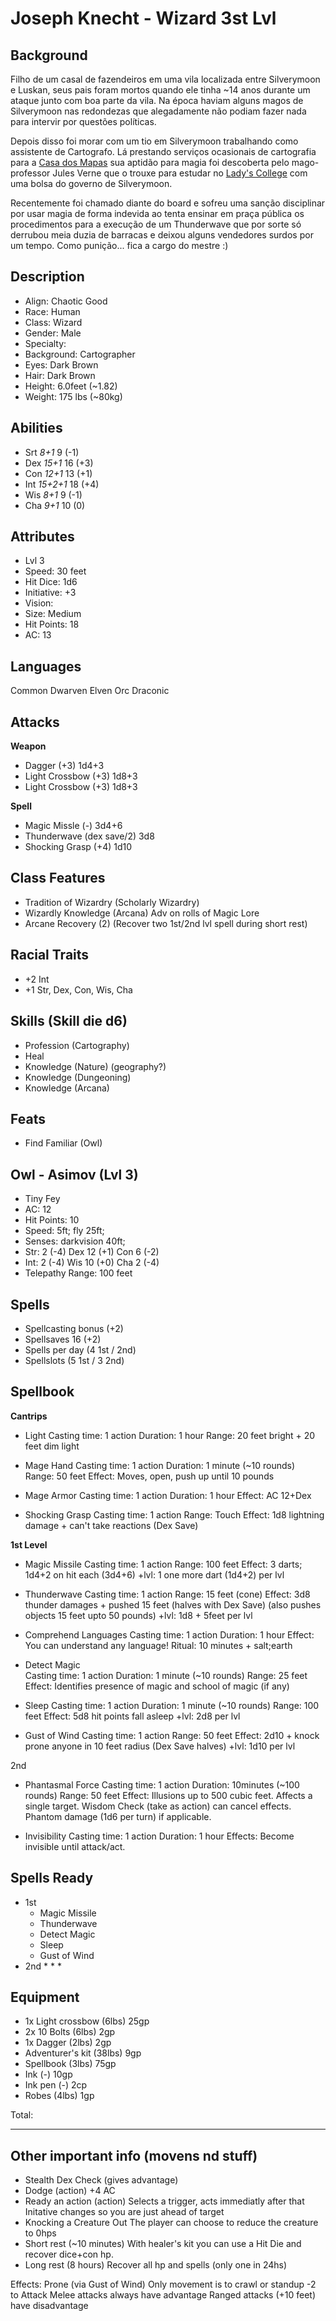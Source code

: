 # Joseph Knecht - Wizard 3st Lvl

## Background
Filho de um casal de fazendeiros em uma vila localizada entre Silverymoon e Luskan, seus pais foram mortos quando ele tinha ~14 anos durante um ataque junto com boa parte da vila. Na época haviam alguns magos de Silverymoon nas redondezas que alegadamente não podiam fazer nada para intervir por questões políticas.

Depois disso foi morar com um tio em Silverymoon trabalhando como assistente de Cartografo. Lá prestando serviços ocasionais de cartografia para a [Casa dos Mapas](http://dustin.wikidot.com/silverymoon#map-house) sua aptidão para magia foi descoberta pelo mago-professor Jules Verne que o trouxe para estudar no [Lady's College](http://dustin.wikidot.com/silverymoon#ladys-college) com uma bolsa do governo de Silverymoon.

Recentemente foi chamado diante do board e sofreu uma sanção disciplinar por usar magia de forma indevida ao tenta ensinar em praça pública os procedimentos para a execução de um Thunderwave que por sorte só derrubou meia duzia de barracas e deixou alguns vendedores surdos por um tempo. Como punição... fica a cargo do mestre :)

## Description
* Align: Chaotic Good
* Race: Human
* Class: Wizard
* Gender: Male
* Specialty: 
* Background: Cartographer
* Eyes: Dark Brown
* Hair: Dark Brown
* Height: 6.0feet (~1.82)
* Weight: 175 lbs (~80kg)

## Abilities
* Srt *8+1* 9 (-1)
* Dex *15+1* 16  (+3)
* Con *12+1* 13 (+1)
* Int *15+2+1* 18 (+4)
* Wis *8+1* 9 (-1)
* Cha *9+1* 10 (0)

## Attributes
* Lvl 3
* Speed: 30 feet
* Hit Dice: 1d6
* Initiative: +3
* Vision: 
* Size: Medium
* Hit Points: 18
* AC: 13

## Languages
Common
Dwarven
Elven
Orc
Draconic

## Attacks
**Weapon**

* Dagger (+3) 1d4+3
* Light Crossbow (+3) 1d8+3
* Light Crossbow (+3) 1d8+3

**Spell**

* Magic Missle (-) 3d4+6
* Thunderwave (dex save/2) 3d8
* Shocking Grasp (+4) 1d10

## Class Features
* Tradition of Wizardry (Scholarly Wizardry)
* Wizardly Knowledge (Arcana)
	Adv on rolls of Magic Lore
* Arcane Recovery (2) (Recover two 1st/2nd lvl spell during short rest)

## Racial Traits
* +2 Int
* +1 Str, Dex, Con, Wis, Cha

## Skills (Skill die d6)
* Profession (Cartography)
* Heal
* Knowledge (Nature) (geography?)
* Knowledge (Dungeoning)
* Knowledge (Arcana)

## Feats
* Find Familiar (Owl)

## Owl - Asimov (Lvl 3)
* Tiny Fey
* AC: 12
* Hit Points: 10
* Speed: 5ft; fly 25ft;
* Senses: darkvision 40ft;
* Str: 2 (-4) Dex 12 (+1) Con 6 (-2)
* Int: 2 (-4) Wis 10 (+0) Cha 2 (-4)
* Telepathy Range: 100 feet

## Spells
* Spellcasting bonus (+2)
* Spellsaves 16 (+2)
* Spells per day (4 1st / 2nd)
* Spellslots (5 1st / 3 2nd)

## Spellbook
**Cantrips**
* Light
Casting time: 1 action
Duration: 1 hour
Range: 20 feet bright + 20 feet dim light

* Mage Hand
Casting time: 1 action
Duration: 1 minute (~10 rounds)
Range: 50 feet
Effect: Moves, open, push up until 10 pounds

* Mage Armor
Casting time: 1 action
Duration: 1 hour
Effect: AC 12+Dex

* Shocking Grasp
Casting time: 1 action
Range: Touch
Effect: 1d8 lightning damage + can't take reactions (Dex Save)

**1st Level**
* Magic Missile
Casting time: 1 action
Range: 100 feet
Effect: 3 darts; 1d4+2 on hit each (3d4+6)
+lvl: 1 one more dart (1d4+2) per lvl

* Thunderwave
Casting time: 1 action
Range: 15 feet (cone)
Effect: 3d8 thunder damages + pushed 15 feet (halves with Dex Save) (also pushes objects 15 feet upto 50 pounds)
+lvl: 1d8 + 5feet per lvl

* Comprehend Languages
Casting time: 1 action
Duration: 1 hour
Effect: You can understand any language!
Ritual: 10 minutes + salt;earth

* Detect Magic	
Casting time: 1 action
Duration: 1 minute (~10 rounds)
Range: 25 feet
Effect: Identifies presence of magic and school of magic (if any)

* Sleep
Casting time: 1 action
Duration: 1 minute (~10 rounds)
Range: 100 feet
Effect: 5d8 hit points fall asleep
+lvl: 2d8 per lvl

* Gust of Wind
Casting time: 1 action
Range: 50 feet 
Effect: 2d10 + knock prone anyone in 10 feet radius (Dex Save halves)
+lvl: 1d10 per lvl

2nd
* Phantasmal Force
Casting time: 1 action
Duration: 10minutes (~100 rounds)
Range: 50 feet
Effect: Illusions up to 500 cubic feet. Affects a single target. Wisdom Check (take as action) can cancel effects. Phantom damage (1d6 per turn) if applicable.

* Invisibility
Casting time: 1 action
Duration: 1 hour
Effects: Become invisible until attack/act.

## Spells Ready
* 1st
	* Magic Missile
	* Thunderwave
	* Detect Magic
	* Sleep
  * Gust of Wind
* 2nd
	* 
	* 
	* 
## Equipment
* 1x Light crossbow (6lbs) 25gp
* 2x 10 Bolts (6lbs) 2gp
* 1x Dagger (2lbs) 2gp
* Adventurer's kit (38lbs) 9gp
* Spellbook (3lbs) 75gp
* Ink (-) 10gp
* Ink pen (-) 2cp
* Robes (4lbs) 1gp

Total: 


----

## Other important info (movens nd stuff)
* Stealth
Dex Check (gives advantage)
* Dodge (action)
+4 AC
* Ready an action (action)
Selects a trigger, acts immediatly after that
Initative changes so you are just ahead of target
* Knocking a Creature Out
The player can choose to reduce the creature to 0hps
* Short rest (~10 minutes)
With healer's kit you can use a Hit Die and recover dice+con hp.
* Long rest (8 hours)
Recover all hp and spells (only one in 24hs)

Effects:
Prone (via Gust of Wind)
Only movement is to crawl or standup
-2 to Attack
Melee attacks always have advantage
Ranged attacks (+10 feet) have disadvantage
